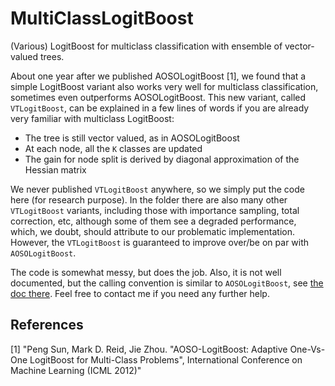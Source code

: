 MultiClassLogitBoost
==============
(Various) LogitBoost for multiclass classification with ensemble of vector-valued trees.

About one year after we published AOSOLogitBoost [1], we found that a simple LogitBoost variant also works very well for multiclass classification, sometimes even outperforms AOSOLogitBoost. This new variant, called `VTLogitBoost`, can be explained in a few lines of words if you are already very familiar with multiclass LogitBoost:

* The tree is still vector valued, as in AOSOLogitBoost
* At each node, all the `K` classes are updated
* The gain for node split is derived by diagonal approximation of the Hessian matrix

We never published `VTLogitBoost` anywhere, so we simply put the code here (for research purpose). In the folder there are also many other `VTLogitBoost` variants, including those with importance sampling, total correction, etc, although some of them see a degraded performance, which, we doubt, should attribute to our problematic implementation. However, the `VTLogitBoost` is guaranteed to  improve over/be on par with `AOSOLogitBoost`. 

The code is somewhat messy, but does the job. Also, it is not well documented, but the calling convention is similar to `AOSOLogitBoost`, see [the doc there](https://github.com/pengsun/AOSOLogitBoost.git). Feel free to contact me if you need any further help.

References
----------
[1] "Peng Sun, Mark D. Reid, Jie Zhou. "AOSO-LogitBoost: Adaptive One-Vs-One LogitBoost for Multi-Class Problems", International Conference on Machine Learning (ICML 2012)"
